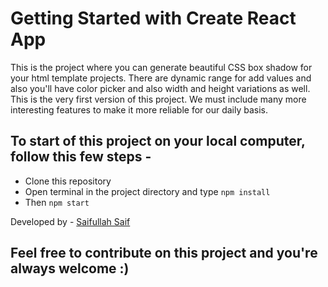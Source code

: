 # Getting Started with Create React App

This is the project where you can generate beautiful CSS box shadow for your html template projects. There are dynamic range for add values and also you'll have color picker and also width and height variations as well. This is the very first version of this project. We must include many more interesting features to make it more reliable for our daily basis.

## To start of this project on your local computer, follow this few steps -

- Clone this repository
- Open terminal in the project directory and type ```npm install```
- Then ```npm start```

Developed by - [Saifullah Saif](https://saifullah.co)

## Feel free to contribute on this project and you're always welcome :)
